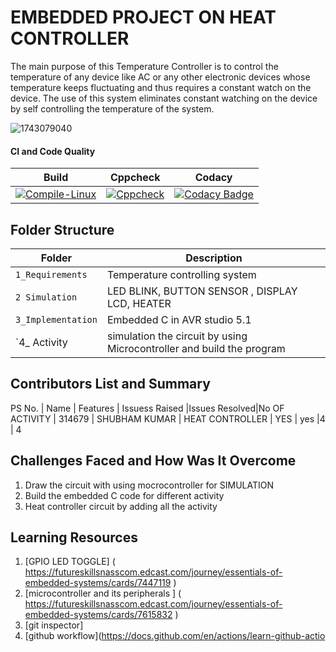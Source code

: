 # EMBEDDED PROJECT ON HEAT CONTROLLER 
The main purpose of this Temperature Controller is to control the temperature of any device like AC or any other electronic devices whose temperature keeps fluctuating and thus requires a constant watch on the device. The use of this system eliminates constant watching on the device by self controlling the temperature of the system.


![1743079040](https://user-images.githubusercontent.com/65505299/126377005-2bcdaa84-0446-40dc-899b-476b71fa8bd7.jpg)


#### CI and Code Quality

|Build|Cppcheck|Codacy|
|:--:|:--:|:--:|
|[![Compile-Linux](https://github.com/Bharathgopal/Emb-C/actions/workflows/Compile.yml/badge.svg)](https://github.com/Bharathgopal/Emb-C/actions/workflows/Compile.yml)|[![Cppcheck](https://github.com/Bharathgopal/Emb-C/actions/workflows/CodeQulaity.yml/badge.svg)](https://github.com/Bharathgopal/Emb-C/actions/workflows/CodeQulaity.yml)|[![Codacy Badge](https://app.codacy.com/project/badge/Grade/643b7ca2b2dc4daba1e700c216bb87d9)](https://www.codacy.com/gh/Bharathgopal/Emb-C/dashboard?utm_source=github.com&amp;utm_medium=referral&amp;utm_content=Bharathgopal/Emb-C&amp;utm_campaign=Badge_Grade)|

## Folder Structure
Folder             | Description
-------------------| -----------------------------------------
`1_Requirements`   | Temperature controlling system
`2 Simulation`         | LED BLINK, BUTTON SENSOR , DISPLAY LCD, HEATER
`3_Implementation` | Embedded C   in AVR studio 5.1 
`4_ Activity    | simulation the circuit by   using Microcontroller and build the program 

## Contributors List and Summary

PS No.   |  Name           |    Features      | Issuess Raised   |Issues Resolved|No OF ACTIVITY |
314679  | SHUBHAM KUMAR    | HEAT CONTROLLER   |  YES              | yes     |4   |     4




## Challenges Faced and How Was It Overcome

1. Draw the  circuit with using mocrocontroller for SIMULATION 
2. Build the embedded C code for different activity 
3. Heat controller circuit by adding all the activity 


## Learning Resources
1. [GPIO LED TOGGLE] ( https://futureskillsnasscom.edcast.com/journey/essentials-of-embedded-systems/cards/7447119 )
2. [microcontroller and its peripherals ] ( https://futureskillsnasscom.edcast.com/journey/essentials-of-embedded-systems/cards/7615832 )
3. [git inspector] 
4. [github workflow](https://docs.github.com/en/actions/learn-github-actio



